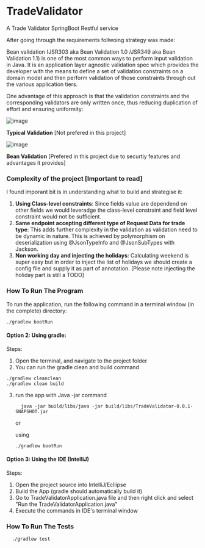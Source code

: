 # TradeValidator
A Trade Validator SpringBoot Restful service

After going through the requirements follwoing strategy was made:

Bean validation (JSR303 aka Bean Validation 1.0 /JSR349 aka Bean Validation 1.1) is one of the most common ways to perform input validation in Java. It is an application layer agnostic validation spec which provides the developer with the means to define a set of validation constraints on a domain model and then perform validation of those constraints through out the various application tiers.

One advantage of this approach is that the validation constraints and the corresponding validators are only written once, thus reducing duplication of effort and ensuring uniformity:

![image](https://user-images.githubusercontent.com/2109884/147073789-3fd01b42-3fcb-4f12-ba27-b02625105e0a.png) 

**Typical Validation** [Not prefered in this project]



![image](https://user-images.githubusercontent.com/2109884/147073848-803111bc-b285-4d6f-a71c-768c0707d70b.png)

**Bean Validation** [Prefered in this project due to securtiy features and advantages it provides]


### Complexity of the project [Important to read]

I found imporant bit is in understanding what to build and strategise it:

1. **Using Class-level constraints**: Since fields value are dependend on other fields we would leveradge the class-level constraint and field level constraint would not be sufficient.
2. **Same endpoint accepting different type of Request Data for trade type**: This adds further complexity in the validation as validation need to be dynamic in nature. This is achieved by polymorphism on deserialization using @JsonTypeInfo and @JsonSubTypes with Jackson.
3. **Non working day and injecting the holidays**: Calculating weekend is super easy but in order to inject the list of holidays we should create a config file and supply it as part of annotation. [Please note injecting the holiday part is still a TODO]


### How To  Run The Program

To run the application, run the following command in a terminal window (in the complete) directory:

```
./gradlew bootRun
```

####   Option 2: Using gradle:
   
   Steps:
   1. Open the terminal, and navigate to the project folder  
   2. You can run the gradle clean and build command
   
   ```console
   ./gradlew cleanclean
   ./gradlew clean build
   ```
   
   
   3. run the app with Java -jar command
   
      ```console
        java -jar build/libs/java -jar build/libs/TradeValidator-0.0.1-SNAPSHOT.jar
      ```
      
      or
      
      using  
      ```console
      ./gradlew bootRun
      ```
 
 
 ####   Option 3: Using the IDE (IntelliJ)
   
   Steps:
   1. Open the project source into IntelliJ/Ecllipse  
   2. Build the App (gradle should automatically build it)
   3. Go to TradeValidatorApplication.java file and then right click and select "Run the TradeValidatorApplication.java"
   4. Execute the commands in IDE's terminal window

### How To  Run The Tests
```console
  ./gradlew test 
```

